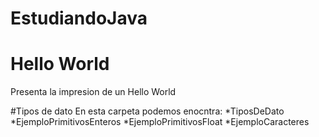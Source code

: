# EstudiandoJava

# Hello World
Presenta la impresion de un Hello World

#Tipos de dato
En esta carpeta podemos enocntra:
*TiposDeDato
*EjemploPrimitivosEnteros
*EjemploPrimitivosFloat
*EjemploCaracteres
